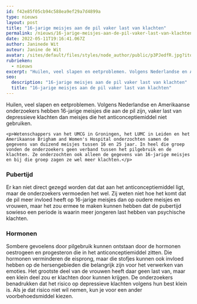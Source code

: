 ```yaml
---
id: f42e85f05cb94c588ea9ef29a7d4899a
type: nieuws
layout: post
title: "16-jarige meisjes aan de pil vaker last van klachten"
permalink: /nieuws/16-jarige-meisjes-aan-de-pil-vaker-last-van-klachten/
date: 2022-05-11T19:16:41.067Z
author: Janinede Wit
auteur: Janine de Wit
avatar: /sites/default/files/styles/node_author/public/p3PJedfR.jpg?itok=ev1RPrZe
rubrieken:
  - nieuws
excerpt: "Huilen, veel slapen en eetproblemen. Volgens Nederlandse en Amerikaanse onderzoekers hebben 16-jarige meisjes die aan de pil zijn, vaker last van depressieve klachten dan meisjes die het anticonceptiemiddel niet gebruiken.  "
seo:
  description: "16-jarige meisjes aan de pil vaker last van klachten"
  title: "16-jarige meisjes aan de pil vaker last van klachten"
---
```

Huilen, veel slapen en eetproblemen. Volgens Nederlandse en Amerikaanse onderzoekers hebben 16-jarige meisjes die aan de pil zijn, vaker last van depressieve klachten dan meisjes die het anticonceptiemiddel niet gebruiken.  

    <p>Wetenschappers van het UMCG in Groningen, het LUMC in Leiden en het Amerikaanse Brigham and Women's Hospital onderzochten samen de gegevens van duizend meisjes tussen 16 en 25 jaar. In heel die groep vonden de onderzoekers geen verband tussen het pilgebruik en de klachten. Ze onderzochten ook alleen de gegevens van 16-jarige meisjes en bij die groep zagen ze wel meer klachten.</p>
<h3>Pubertijd</h3>
<p>Er kan niet direct gezegd worden dat dat aan het anticonceptiemiddel ligt, maar de onderzoekers vermoeden het wel. Zij weten niet hoe het komt dat de pil meer invloed heeft op 16-jarige meisjes dan op oudere meisjes en vrouwen, maar het zou ermee te maken kunnen hebben dat de pubertijd sowieso een periode is waarin meer jongeren last hebben van psychische klachten.</p>
<h3>Hormonen</h3>
<p>Sombere gevoelens door pilgebruik kunnen ontstaan door de hormonen oestrogeen en progesteron die in het anticonceptiemiddel zitten. Die hormonen verminderen de eisprong, maar die stofjes kunnen ook invloed hebben op de hersengebieden die belangrijk zijn voor het verwerken van emoties. Het grootste deel van de vrouwen heeft daar geen last van, maar een klein deel zou er klachten door kunnen krijgen. De onderzoekers benadrukken dat het risico op depressieve klachten volgens hun best klein is. Als je dat risico niet wil nemen, kun je voor een ander voorbehoedsmiddel kiezen.</p>  
